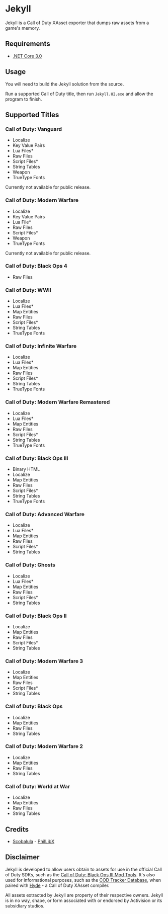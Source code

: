 # Jekyll

Jekyll is a Call of Duty XAsset exporter that dumps raw assets from a game's memory.

## Requirements

-   [.NET Core 3.0](https://dotnet.microsoft.com/download/dotnet-core/3.0)

## Usage

You will need to build the Jekyll solution from the source.

Run a supported Call of Duty title, then run `Jekyll.UI.exe` and allow the program to finish.

## Supported Titles

### Call of Duty: Vanguard

- Localize
- Key Value Pairs
- Lua Files\*
- Raw Files
- Script Files\*
- String Tables
- Weapon
- TrueType Fonts

Currently not available for public release.

### Call of Duty: Modern Warfare

- Localize
- Key Value Pairs
- Lua File\*
- Raw Files
- Script Files\*
- Weapon
- TrueType Fonts

Currently not available for public release.

### Call of Duty: Black Ops 4

-   Raw Files

### Call of Duty: WWII

-   Localize
-   Lua Files\*
-   Map Entities
-   Raw Files
-   Script Files\*
-   String Tables
-   TrueType Fonts

### Call of Duty: Infinite Warfare

-   Localize
-   Lua Files\*
-   Map Entities
-   Raw Files
-   Script Files\*
-   String Tables
-   TrueType Fonts

### Call of Duty: Modern Warfare Remastered

-   Localize
-   Lua Files\*
-   Map Entities
-   Raw Files
-   Script Files\*
-   String Tables
-   TrueType Fonts

### Call of Duty: Black Ops III

-   Binary HTML
-   Localize
-   Map Entities
-   Raw Files
-   Script Files\*
-   String Tables
-   TrueType Fonts

### Call of Duty: Advanced Warfare

-   Localize
-   Lua Files\*
-   Map Entities
-   Raw Files
-   Script Files\*
-   String Tables

### Call of Duty: Ghosts

-   Localize
-   Lua Files\*
-   Map Entities
-   Raw Files
-   Script Files\*
-   String Tables

### Call of Duty: Black Ops II

-   Localize
-   Map Entities
-   Raw Files
-   Script Files\*
-   String Tables

### Call of Duty: Modern Warfare 3

-   Localize
-   Map Entities
-   Raw Files
-   Script Files\*
-   String Tables

### Call of Duty: Black Ops

-   Localize
-   Map Entities
-   Raw Files
-   String Tables

### Call of Duty: Modern Warfare 2

-   Localize
-   Map Entities
-   Raw Files
-   String Tables

### Call of Duty: World at War

-   Localize
-   Map Entities
-   Raw Files
-   String Tables

## Credits

-   [Scobalula](https://github.com/Scobalula) - [PhilLibX](https://github.com/Scobalula/PhilLibX)

## Disclaimer

Jekyll is developed to allow users obtain to assets for use in the official Call of Duty SDKs, such as the [Call of Duty: Black Ops III Mod Tools](https://steamdb.info/app/455130/). It's also used for informational purposes, such as the [COD Tracker Database](https://tracker.gg/warzone/db), when paired with [Hyde](https://github.com/EthanC/Hyde) - a Call of Duty XAsset compiler.

All assets extracted by Jekyll are property of their respective owners. Jekyll is in no way, shape, or form associated with or endorsed by Activision or its subsidiary studios.
